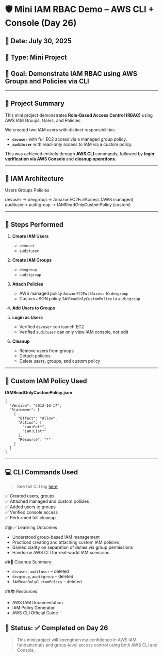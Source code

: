 # 🛡️ Mini IAM RBAC Demo – AWS CLI + Console (Day 26)

## 📅 Date: July 30, 2025  
## 📁 Type: Mini Project  
## 🎯 Goal: Demonstrate IAM RBAC using AWS Groups and Policies via CLI

---

## 📌 Project Summary

This mini project demonstrates **Role-Based Access Control (RBAC)** using AWS IAM Groups, Users, and Policies.

We created two IAM users with distinct responsibilities:
- **`devuser`** with full EC2 access via a managed group policy.
- **`audituser`** with read-only access to IAM via a custom policy.

This was achieved entirely through **AWS CLI** commands, followed by **login verification via AWS Console** and **cleanup operations**.

---

## 🧱 IAM Architecture

Users Groups Policies  

devuser → devgroup → AmazonEC2FullAccess (AWS managed)  
audituser→ auditgroup → IAMReadOnlyCustomPolicy (custom)  

---

## 🔧 Steps Performed

1. **Create IAM Users**
   - `devuser`
   - `audituser`

2. **Create IAM Groups**
   - `devgroup`
   - `auditgroup`

3. **Attach Policies**
   - AWS managed policy `AmazonEC2FullAccess` to `devgroup`
   - Custom JSON policy `IAMReadOnlyCustomPolicy` to `auditgroup`

4. **Add Users to Groups**

5. **Login as Users**
   - Verified `devuser` can launch EC2
   - Verified `audituser` can only view IAM console, not edit

6. **Cleanup**
   - Remove users from groups
   - Detach policies
   - Delete users, groups, and custom policy

---

## 📜 Custom IAM Policy Used

**IAMReadOnlyCustomPolicy.json**
```
{
  "Version": "2012-10-17",
  "Statement": [
    {
      "Effect": "Allow",
      "Action": [
        "iam:Get*",
        "iam:List*"
      ],
      "Resource": "*"
    }
  ]
}
```
---

## 💻 CLI Commands Used
> See full CLI log [here](./../../120-days-journey/Week04-automation\&infra-skills/day26-iam-project/README.md)

✅ Created users, groups  
✅ Attached managed and custom policies  
✅ Added users to groups  
✅ Verified console access  
✅ Performed full cleanup  

#@ ✅ Learning Outcomes  
- Understood group-based IAM management
- Practiced creating and attaching custom IAM policies
- Gained clarity on separation of duties via group permissions
- Hands-on AWS CLI for real-world IAM scenarios

##📁 Cleanup Summary
- `devuser`, `audituser` – deleted
- `devgroup`, `auditgroup` – deleted
- `IAMReadOnlyCustomPolicy` – deleted

##📚 Resources
- AWS IAM Documentation
- IAM Policy Generator
- AWS CLI Official Guide

## 🧠 Status: ✅ Completed on Day 26

> This mini project will strengthen my confidence in AWS IAM fundamentals and group-level access control using both AWS CLI and Console.
